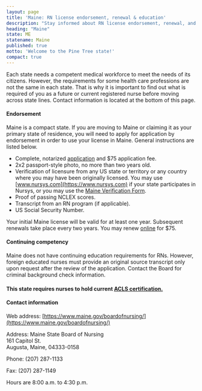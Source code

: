 ```yaml
---
layout: page
title: 'Maine: RN license endorsement, renewal & education'
description: "Stay informed about RN license endorsement, renewal, and continuing education in Maine. Keep your license active."
heading: "Maine"
state: ME
statename: Maine
published: true
motto: 'Welcome to the Pine Tree state!'
compact: true
---
```


Each state needs a competent medical workforce to meet the needs of its citizens. However, the requirements for some health care professions are not the same in each state. That is why it is important to find out what is required of you as a future or current registered nurse before moving across state lines. Contact information is located at the bottom of this page.

#### Endorsement

Maine is a compact state. If you are moving to Maine or claiming it as your primary state of residence, you will need to apply for application by endorsement in order to use your license in Maine. General instructions are listed below.

- Complete, notarized [application](https://www.maine.gov/boardofnursing/licensing/endorsement.html) and \$75 application fee.
- 2x2 passport-style photo, no more than two years old.
- Verification of licensure from any US state or territory or any country where you may have been originally licensed. You may use [www.nursys.com](https://www.nursys.com) if your state participates in Nursys, or you may use the [Maine Verification Form](https://www.maine.gov/boardofnursing/docs/Maine_Verification_Form_RN.pdf).
- Proof of passing NCLEX scores.
- Transcript from an RN program (if applicable).
- US Social Security Number.

Your initial Maine license will be valid for at least one year. Subsequent renewals take place every two years. You may renew [online](https://licensing.web.maine.gov/cgi-bin/online/licensing/begin.pl?board_number=1310) for \$75.

#### Continuing competency

Maine does not have continuing education requirements for RNs. However, foreign educated nurses must provide an original source transcript only upon request after the review of the application. Contact the Board for criminal background check information.

#### This state requires nurses to hold current [ACLS certification.](https://www.acls.net/maine-acls-pals-bls)

#### Contact information

Web address: [https://www.maine.gov/boardofnursing/](https://www.maine.gov/boardofnursing/)

Address:
Maine State Board of Nursing  
161 Capitol St.  
Augusta, Maine, 04333-0158

Phone: (207) 287-1133

Fax: (207) 287-1149

Hours are 8:00 a.m. to 4:30 p.m.
